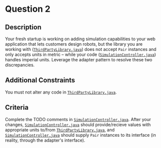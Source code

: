 # Question 2

## Description

Your fresh startup is working on adding simulation capabilities to your web application that lets customers design robots, but the library you are working with ([`ThirdPartyLibrary.java`](ThirdPartyLibrary.java)) does not accept `Pair` instances and only accepts units in metric – while your code ([`SimulationController.java`](SimulationController.java)) handles imperial units. Leverage the adapter pattern to resolve these two discrepancies.

## Additional Constraints

You must not alter any code in [`ThirdPartyLibrary.java`](ThirdPartyLibrary.java).

## Criteria

Complete the TODO comments in [`SimulationController.java`](SimulationController.java). After your changes, [`SimulationController.java`](SimulationController.java) should provide/recieve values with appropriate units to/from [`ThirdPartyLibrary.java`](ThirdPartyLibrary.java), and [`SimulationController.java`](SimulationController.java) should supply `Pair` instances to its interface (in reality, through the  adapter's interface).